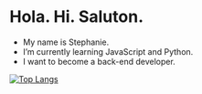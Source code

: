 # Hola. Hi. Saluton.

- My name is Stephanie.
- I’m currently learning JavaScript and Python. 
- I want to become a back-end developer.

[![Top Langs](https://github-readme-stats.vercel.app/api/top-langs/?username=spenalozacortes&exclude_repo=spenalozacortes.github.io)](https://github.com/anuraghazra/github-readme-stats)